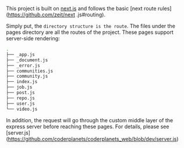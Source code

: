 This project is built on [next.js](https://github.com/zeit/next.js) and follows the basic [next route rules](https://github.com/zeit/next .js#routing).

Simply put, the `directory structure is the route`. The files under the pages directory are all the routes of the project. These pages support server-side rendering:

```bash
.
├── _app.js
├── _document.js
├── _error.js
├── communities.js
├── community.js
├── index.js
├── job.js
├── post.js
├── repo.js
├── user.js
└── video.js
```

In addition, the request will go through the custom middle layer of the express server before reaching these pages. For details, please see [server.js] (https://github.com/coderplanets/coderplanets_web/blob/dev/server.js)
